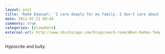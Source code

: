 ```yaml
---
layout: post  
title: "Rahm Emanuel: 'I care deeply for my family. I don't care about you.'"  
date: 2011-07-21 09:44  
comments: true  
categories: [elsewhere]
external-url: http://www.nbcchicago.com/blogs/ward-room/When-Rahms-Temper-Made-a-Comeback-125919838.html  
---
```


Hypocrite and bully.
